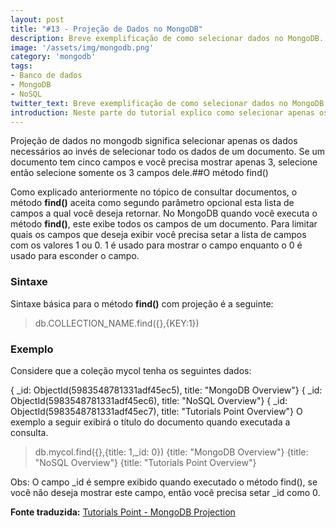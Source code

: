 ```yaml
---
layout: post
title: "#13 - Projeção de Dados no MongoDB"
description: Breve exemplificação de como selecionar dados no MongoDB.
image: '/assets/img/mongodb.png'
category: 'mongodb'
tags:
- Banco de dados
- MongoDB
- NoSQL
twitter_text: Breve exemplificação de como selecionar dados no MongoDB.
introduction: Neste parte do tutorial explico como selecionar apenas os dados necessários à consulta.
---
```

Projeção de dados no mongodb significa selecionar apenas os dados necessários ao invés de selecionar todo os dados de um documento. Se um documento tem cinco campos e você precisa mostrar apenas 3, selecione então selecione somente os 3 campos dele.##O método find()

Como explicado anteriormente no tópico de consultar documentos, o método **find()** aceita como segundo parâmetro opcional esta lista de campos a qual você deseja retornar. No MongoDB quando você executa o método **find()**, este exibe todos os campos de um documento. Para limitar quais os campos que deseja exibir você precisa setar a lista de campos com os valores 1 ou 0. 1 é usado para mostrar o campo enquanto o 0 é usado para esconder o campo.

### Sintaxe

Sintaxe básica para o método **find()** com projeção é a seguinte:

>db.COLLECTION_NAME.find({},{KEY:1})

### Exemplo

Considere que a coleção 
mycol tenha os seguintes dados:

{ _id: ObjectId(5983548781331adf45ec5), title: "MongoDB Overview"}
{ _id: ObjectId(5983548781331adf45ec6), title: "NoSQL Overview"}
{ _id: ObjectId(5983548781331adf45ec7), title: "Tutorials Point Overview"}
O exemplo a seguir exibirá o título do documento quando executada a consulta.

>db.mycol.find({},{title: 1,_id: 0})
{title: "MongoDB Overview"}
{title: "NoSQL Overview"}
{title: "Tutorials Point Overview"}
>

Obs: O campo _id é sempre exibido quando executado o método find(), se você não deseja mostrar este campo, então você precisa setar _id como 0.

**Fonte traduzida:** [Tutorials Point - MongoDB Projection](http://www.tutorialspoint.com/mongodb/mongodb_projection.htm)
